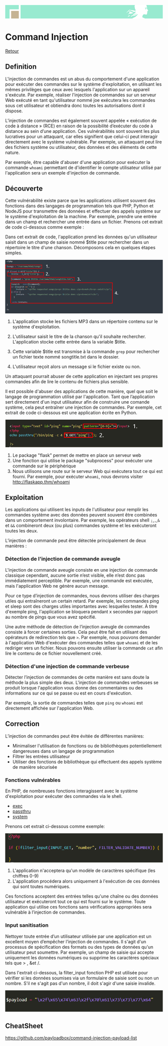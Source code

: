 ![separe](https://github.com/studoo-app/.github/blob/main/profile/studoo-banner-logo.png)
# Command Injection

[Retour](../../README.md)

## Definition

L'injection de commandes est un abus du comportement d'une application pour exécuter des commandes sur le système
d'exploitation, en utilisant les mêmes privilèges que ceux avec lesquels l'application sur un appareil s'exécute.
Par exemple, réaliser l'injection de commandes sur un serveur Web exécuté en tant qu'utilisateur nommé joe exécutera
les commandes sous cet utilisateur et obtiendra donc toutes les autorisations dont il dispose.

L’injection de commandes est également souvent appelée « exécution de code à distance » (RCE) en raison de la
possibilité d’exécuter du code à distance au sein d’une application. Ces vulnérabilités sont souvent les plus lucratives
pour un attaquant, car elles signifient que celui-ci peut interagir directement avec le système vulnérable.
Par exemple, un attaquant peut lire des fichiers système ou utilisateur, des données et des éléments de cette nature.

Par exemple, être capable d'abuser d'une application pour exécuter la commande `whoami` permettant de d'identifier
le compte utilisateur utilisé par l'application sera un exemple d'injection de commande.

## Découverte

Cette vulnérabilité existe parce que les applications utilisent souvent des fonctions dans des langages de programmation
tels que PHP, Python et NodeJS pour transmettre des données et effectuer des appels système sur le système
d'exploitation de la machine. Par exemple, prendre une entrée dans un champ et rechercher une entrée dans un fichier.
Prenons cet extrait de code ci-dessous comme exemple :

Dans cet extrait de code, l'application prend les données qu'un utilisateur saisit dans un champ de saisie nommé $title 
pour rechercher dans un répertoire le titre d'une chanson. Décomposons cela en quelques étapes simples.

![cmd-injection-1](images/command-injection-1.png)

1. L'application stocke les fichiers MP3 dans un répertoire contenu sur le système d'exploitation.

2. L'utilisateur saisit le titre de la chanson qu'il souhaite rechercher. L'application stocke cette entrée dans la variable $title.

3. Cette variable $title est transmise à la commande `grep` pour rechercher un fichier texte nommé songtitle.txt
   dans le dossier.

4. L'utilisateur reçoit alors un message si le fichier existe ou non.

Un attaquant pourrait abuser de cette application en injectant ses propres commandes afin de lire le contenu
de fichiers plus sensible.

Il est possible d'abuser des applications de cette manière, quel que soit le langage de programmation utilisé par
l'application. Tant que l’application sert directement d'un input utilisateur afin de construire une comande système, cela peut entraîner une injection de commandes. 
Par exemple, cet extrait de code ci-dessous est une application écrite en Python.

![cmd-injection-2](images/command-injection-2.png)

1. Le package "flask" permet de mettre en place un serveur web
2. Une fonction qui utilise le package "subprocess" pour exécuter une commande sur le périphérique
3. Nous utilisons une route sur le serveur Web qui exécutera tout ce qui est fourni. Par exemple, pour exécuter `whoami`, nous devrons visiter http://flaskapp.thm/whoami

## Exploitation

Les applications qui utilisent les inputs de l'utilisateur pour remplir les commandes système avec des données peuvent 
souvent être combinées dans un comportement involontaire. Par exemple, les opérateurs shell `;`,`,`,`&` et `&&` combineront deux (ou plus)
commandes système et les exécuteront toutes les deux.

L’injection de commande peut être détectée principalement de deux manières :

### Détection de l'injection de commande aveugle

L'injection de commande aveugle consiste en une injection de commande classique cependant, aucune sortie n’est
visible, elle n’est donc pas immédiatement perceptible. Par exemple, une commande est exécutée, mais l'application Web ne génère aucun message.

Pour ce type d’injection de commandes, nous devrons utiliser des charges utiles qui entraîneront un certain retard.
Par exemple, les commandes ping et sleep sont des charges utiles importantes avec lesquelles tester. 
À titre d'exemple ping, l'application se bloquera pendant x secondes par rapport au nombre de pings que vous avez spécifié.

Une autre méthode de détection de l’injection aveugle de commandes consiste à forcer certaines sorties. 
Cela peut être fait en utilisant des opérateurs de redirection tels que `>`.
Par exemple, nous pouvons demander à l'application Web d'exécuter des commandes telles que `whoami` et de les rediriger vers un fichier. Nous pouvons ensuite 
utiliser la commande `cat` afin lire le contenu de ce fichier nouvellement créé.

### Détection d'une injection de commande verbeuse

Détecter l’injection de commandes de cette manière est sans doute la méthode la plus simple des deux. 
L'injection de commandes verbeuses se produit lorsque l'application vous donne des commentaires ou des informations 
sur ce qui se passe ou est en cours d'exécution.

Par exemple, la sortie de commandes telles que `ping` ou `whoami` est directement affichée sur l'application Web.

## Correction

L’injection de commandes peut être évitée de différentes manières:

- Minimaliser l'utilisation de fonctions ou de bibliothèques potentiellement dangereuses dans un langage de programmation
- Filtrer les entrées utilisateur
- Utiliser des fonctions de bibliothèque qui effectuent des appels système de manière sécurisée

### Fonctions vulnérables

En PHP, de nombreuses fonctions interagissent avec le système d'exploitation pour exécuter des commandes via le shell.

- [exec](https://www.php.net/manual/en/function.exec.php)
- [passthru](https://www.php.net/manual/en/function.passthru.php)
- [system](https://www.php.net/manual/en/function.system.php)

Prenons cet extrait ci-dessous comme exemple:

![cmd-injection-3](images/command-injection-3.png)

1. L'application n'acceptera qu'un modèle de caractères spécifique (les chiffres 0-9)
2. L'application procédera alors uniquement à l'exécution de ces données qui sont toutes numériques.

Ces fonctions acceptent des entrées telles qu'une chaîne ou des données utilisateur et exécuteront tout ce qui est 
fourni sur le système. Toute application qui utilise ces fonctions sans vérifications appropriées sera vulnérable à l’injection de commandes.



### Input sanitisation

Nettoyer toute entrée d’un utilisateur utilisée par une application est un excellent moyen d’empêcher l’injection de commandes.
Il s'agit d'un processus de spécification des formats ou des types de données qu'un utilisateur peut soumettre. 
Par exemple, un champ de saisie qui accepte uniquement les données numériques ou supprime les caractères spéciaux tels que > , &et /.

Dans l'extrait ci-dessous, la filter_input fonction PHP est utilisée pour vérifier si les données soumises via un formulaire
de saisie sont ou non un nombre. S'il ne s'agit pas d'un nombre, il doit s'agir d'une saisie invalide.

![cmd-injection-4](images/command-injection-4.png)


## CheatSheet

https://github.com/payloadbox/command-injection-payload-list